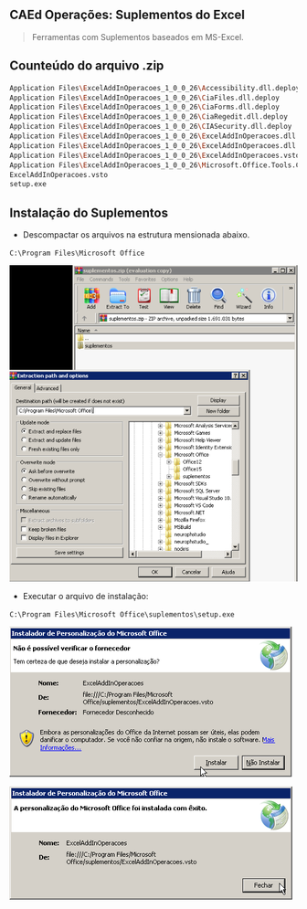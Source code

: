 ## CAEd Operações: Suplementos do Excel

> Ferramentas com Suplementos baseados em MS-Excel.

## Counteúdo do arquivo .zip

```sh
Application Files\ExcelAddInOperacoes_1_0_0_26\Accessibility.dll.deploy
Application Files\ExcelAddInOperacoes_1_0_0_26\CiaFiles.dll.deploy
Application Files\ExcelAddInOperacoes_1_0_0_26\CiaForms.dll.deploy
Application Files\ExcelAddInOperacoes_1_0_0_26\CiaRegedit.dll.deploy
Application Files\ExcelAddInOperacoes_1_0_0_26\CIASecurity.dll.deploy
Application Files\ExcelAddInOperacoes_1_0_0_26\ExcelAddInOperacoes.dll.deploy
Application Files\ExcelAddInOperacoes_1_0_0_26\ExcelAddInOperacoes.dll.manifest
Application Files\ExcelAddInOperacoes_1_0_0_26\ExcelAddInOperacoes.vsto
Application Files\ExcelAddInOperacoes_1_0_0_26\Microsoft.Office.Tools.Common.v4.0.Utilities.dll.deploy
ExcelAddInOperacoes.vsto
setup.exe
```

## Instalação do Suplementos

- Descompactar os arquivos na estrutura mensionada abaixo.

`C:\Program Files\Microsoft Office`

![image6.png](https://github.com/difusao/Binary/blob/master/CAEd/Suplementos/Operacoes/images/img6.png)

- Executar o arquivo de instalação:

`C:\Program Files\Microsoft Office\suplementos\setup.exe`

![image7.png](https://github.com/difusao/Binary/blob/master/CAEd/Suplementos/Operacoes/images/img7.png)

![image8.png](https://github.com/difusao/Binary/blob/master/CAEd/Suplementos/Operacoes/images/img8.png)
